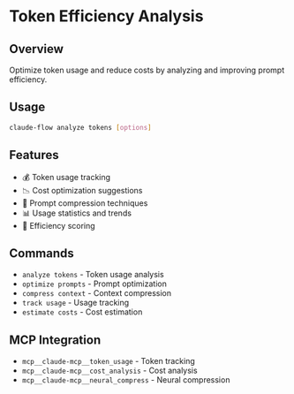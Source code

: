 # Token Efficiency Analysis

## Overview
Optimize token usage and reduce costs by analyzing and improving prompt efficiency.

## Usage
```bash
claude-flow analyze tokens [options]
```

## Features
- 💰 Token usage tracking
- 📉 Cost optimization suggestions
- 🔄 Prompt compression techniques
- 📊 Usage statistics and trends
- 🎯 Efficiency scoring

## Commands
- `analyze tokens` - Token usage analysis
- `optimize prompts` - Prompt optimization
- `compress context` - Context compression
- `track usage` - Usage tracking
- `estimate costs` - Cost estimation

## MCP Integration
- `mcp__claude-mcp__token_usage` - Token tracking
- `mcp__claude-mcp__cost_analysis` - Cost analysis
- `mcp__claude-mcp__neural_compress` - Neural compression
